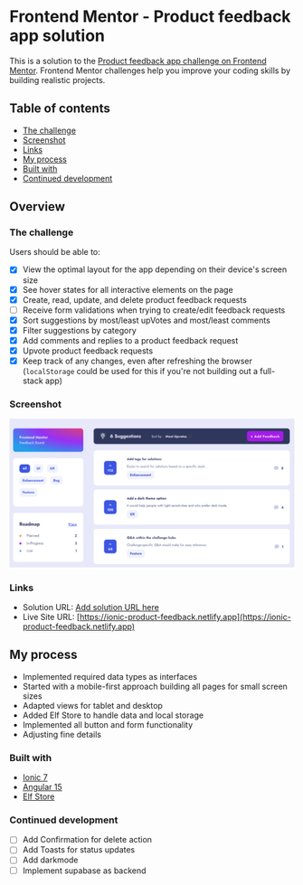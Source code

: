 # Frontend Mentor - Product feedback app solution

This is a solution to the [Product feedback app challenge on Frontend Mentor](https://www.frontendmentor.io/challenges/product-feedback-app-wbvUYqjR6). Frontend Mentor challenges help you improve your coding skills by building realistic projects.

## Table of contents

- [The challenge](#the-challenge)
- [Screenshot](#screenshot)
- [Links](#links)
- [My process](#my-process)
- [Built with](#built-with)
- [Continued development](#continued-development)

## Overview

### The challenge

Users should be able to:

- [x] View the optimal layout for the app depending on their device's screen size
- [x] See hover states for all interactive elements on the page
- [x] Create, read, update, and delete product feedback requests
- [ ] Receive form validations when trying to create/edit feedback requests
- [x] Sort suggestions by most/least upVotes and most/least comments
- [x] Filter suggestions by category
- [x] Add comments and replies to a product feedback request
- [x] Upvote product feedback requests
- [x] Keep track of any changes, even after refreshing the browser (`localStorage` could be used for this if you're not building out a full-stack app)

### Screenshot

![](./screenshot.png)

### Links

- Solution URL: [Add solution URL here](https://your-solution-url.com)
- Live Site URL: [https://ionic-product-feedback.netlify.app](https://ionic-product-feedback.netlify.app)

## My process

- Implemented required data types as interfaces
- Started with a mobile-first approach building all pages for small screen sizes
- Adapted views for tablet and desktop
- Added Elf Store to handle data and local storage
- Implemented all button and form functionality 
- Adjusting fine details

### Built with

- [Ionic 7](https://ionicframework.com/)
- [Angular 15](https://angular.io/)
- [Elf Store](https://ngneat.github.io/elf/)

### Continued development

- [ ] Add Confirmation for delete action
- [ ] Add Toasts for status updates
- [ ] Add darkmode
- [ ] Implement supabase as backend

